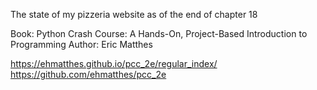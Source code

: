 The state of my pizzeria website as of the end of chapter 18

Book: Python Crash Course: A Hands-On, Project-Based Introduction to Programming Author: Eric Matthes

https://ehmatthes.github.io/pcc_2e/regular_index/ https://github.com/ehmatthes/pcc_2e
